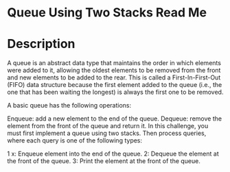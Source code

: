# Queue Using Two Stacks Read Me

# Description

A queue is an abstract data type that maintains the order in which elements were added to it, allowing the oldest elements to be removed from the front and new elements to be added to the rear. This is called a First-In-First-Out (FIFO) data structure because the first element added to the queue (i.e., the one that has been waiting the longest) is always the first one to be removed.

A basic queue has the following operations:

Enqueue: add a new element to the end of the queue.
Dequeue: remove the element from the front of the queue and return it.
In this challenge, you must first implement a queue using two stacks. Then process  queries, where each query is one of the following  types:

1 x: Enqueue element  into the end of the queue.
2: Dequeue the element at the front of the queue.
3: Print the element at the front of the queue.